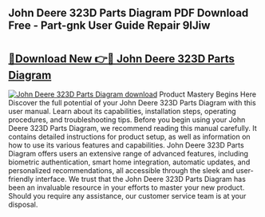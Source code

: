 ## John Deere 323D Parts Diagram PDF Download Free - Part-gnk User Guide Repair 9IJiw

# <h2><a href="http://dflezx.blite.top/?on=John+Deere+323D+Parts+Diagram">🔗Download New 👉🔴 John Deere 323D Parts Diagram</a></h2>

[![John Deere 323D Parts Diagram download](https://i.imgur.com/lujVjoI.png)](http://dflezx.blite.top/?on=John+Deere+323D+Parts+Diagram)
Product Mastery Begins Here Discover the full potential of your John Deere 323D Parts Diagram with this user manual. Learn about its capabilities, installation steps, operating procedures, and troubleshooting tips. Before you begin using your John Deere 323D Parts Diagram, we recommend reading this manual carefully. It contains detailed instructions for product setup, as well as information on how to use its various features and capabilities. John Deere 323D Parts Diagram offers users an extensive range of advanced features, including biometric authentication, smart home integration, automatic updates, and personalized recommendations, all accessible through the sleek and user-friendly interface. We trust that the John Deere 323D Parts Diagram has been an invaluable resource in your efforts to master your new product. Should you require any assistance, our customer service team is at your disposal.
